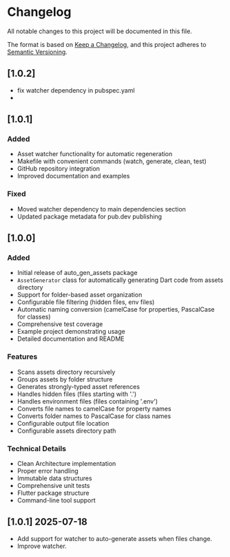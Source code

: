 # Changelog

All notable changes to this project will be documented in this file.

The format is based on [Keep a Changelog](https://keepachangelog.com/en/1.0.0/),
and this project adheres to [Semantic Versioning](https://semver.org/spec/v2.0.0.html).
## [1.0.2] 
- fix watcher dependency in pubspec.yaml
- 
## [1.0.1] 

### Added
- Asset watcher functionality for automatic regeneration
- Makefile with convenient commands (watch, generate, clean, test)
- GitHub repository integration
- Improved documentation and examples

### Fixed
- Moved watcher dependency to main dependencies section
- Updated package metadata for pub.dev publishing

## [1.0.0] 

### Added
- Initial release of auto_gen_assets package
- `AssetGenerator` class for automatically generating Dart code from assets directory
- Support for folder-based asset organization
- Configurable file filtering (hidden files, env files)
- Automatic naming conversion (camelCase for properties, PascalCase for classes)
- Comprehensive test coverage
- Example project demonstrating usage
- Detailed documentation and README

### Features
- Scans assets directory recursively
- Groups assets by folder structure
- Generates strongly-typed asset references
- Handles hidden files (files starting with '.')
- Handles environment files (files containing '.env')
- Converts file names to camelCase for property names
- Converts folder names to PascalCase for class names
- Configurable output file location
- Configurable assets directory path

### Technical Details
- Clean Architecture implementation
- Proper error handling
- Immutable data structures
- Comprehensive unit tests
- Flutter package structure
- Command-line tool support

## [1.0.1] 2025-07-18

- Add support for watcher to auto-generate assets when files change.
- Improve watcher.